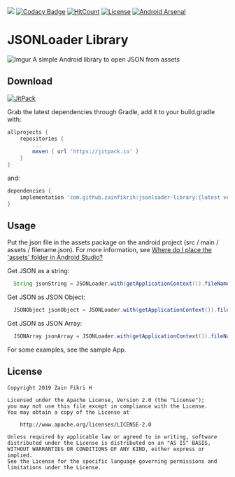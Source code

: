 [![](https://jitpack.io/v/zainfikrih/jsonloader-library.svg)](https://jitpack.io/#zainfikrih/jsonloader-library)
[![Codacy Badge](https://api.codacy.com/project/badge/Grade/ab5f6e4c77a0474280b46883ce17092b)](https://www.codacy.com/manual/zainfikrih/jsonloader-library?utm_source=github.com&amp;utm_medium=referral&amp;utm_content=zainfikrih/jsonloader-library&amp;utm_campaign=Badge_Grade)
[![HitCount](http://hits.dwyl.io/zainfikrih/jsonloader-library.svg)](http://hits.dwyl.io/zainfikrih/jsonloader-library)
[![License](https://img.shields.io/badge/License-Apache%202.0-blue.svg)](https://opensource.org/licenses/Apache-2.0)
[![Android Arsenal](https://img.shields.io/badge/Android%20Arsenal-JSONLoader%20Library-orange.svg?style=flat)](https://android-arsenal.com/details/1/7916)

# JSONLoader Library
![Imgur](https://i.imgur.com/xczU7nd.png)
A simple Android library to open JSON from assets

## Download
[![JitPack](https://img.shields.io/jitpack/v/github/zainfikrih/jsonloader-library?label=Download&logoColor=yellowgreen)](https://jitpack.io/#zainfikrih/jsonloader-library)

Grab the latest dependencies through Gradle, add it to your build.gradle with:
```gradle
allprojects {
	repositories {
		...
		maven { url 'https://jitpack.io' }
	}
}
```
and:

```gradle
dependencies {
    implementation 'com.github.zainfikrih:jsonloader-library:{latest version}'
}
```

## Usage
Put the json file in the assets package on the android project (src / main / assets / filename.json).
For more information, see [Where do I place the 'assets' folder in Android Studio?](https://stackoverflow.com/questions/18302603/where-do-i-place-the-assets-folder-in-android-studio)

Get JSON as a string:
```java
  String jsonString = JSONLoader.with(getApplicationContext()).fileName("filename.json").get();
```

Get JSON as JSON Object:
```java
  JSONObject jsonObject = JSONLoader.with(getApplicationContext()).fileName("filename.json").getAsJSONObject();
```

Get JSON as JSON Array:
```java
  JSONArray jsonArray = JSONLoader.with(getApplicationContext()).fileName("filename.json").getAsJSONArray();
```

For some examples, see the sample App.

## License
```license
Copyright 2019 Zain Fikri H

Licensed under the Apache License, Version 2.0 (the "License");
you may not use this file except in compliance with the License.
You may obtain a copy of the License at

    http://www.apache.org/licenses/LICENSE-2.0
     
Unless required by applicable law or agreed to in writing, software
distributed under the License is distributed on an "AS IS" BASIS,
WITHOUT WARRANTIES OR CONDITIONS OF ANY KIND, either express or implied.
See the License for the specific language governing permissions and
limitations under the License.
```
